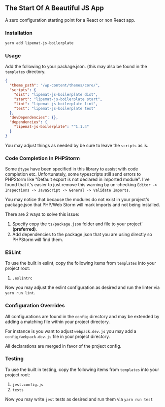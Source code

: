 ## The Start Of A Beautiful JS App

A zero configuration starting point for  a React or non React app. 

### Installation
```bash
yarn add lipemat-js-boilerplate
```

### Usage
Add the following to your package.json. (this may also be found in the `templates` directory.

```json
{
  "theme_path": "/wp-content/themes/core/",
  "scripts": {
    "dist": "lipemat-js-boilerplate dist",
    "start": "lipemat-js-boilerplate start",
    "lint": "lipemat-js-boilerplate lint",
    "test": "lipemat-js-boilerplate test"
  },
  "devDependencies": {},
  "dependencies": {
    "lipemat-js-boilerplate": "^1.1.4"
  }
}

```

You may adjust things as needed by be sure to leave the `scripts` as is.

### Code Completion In PHPStorm
Some `@type` have been specified in this library to assist with code completion etc. Unfortunately, some typescripts still send errors to PHPStorm like "Default export is not declared in imported module". I've found that it's easier to just remove this warning by un-checking `Editor -> Inspections -> JavaScript -> General -> Validate Imports`.

You may notice that because the modules do not exist in your project's package.json that PHP/Web Storm will mark imports and not being installed.

There are 2 ways to solve this issue:
1. Specify copy the `ts/package.json` folder and file to your project` **(preferred)**.
2. Add dependencies to the package.json that you are using directly so PHPStorm will find them.

### ESLint
To use the built in eslint, copy the following items from `templates` into your project root:
1. `.eslintrc`

Now you may adjust the eslint configuration as desired and run the linter via `yarn run lint`.

### Configuration Overrides
All configurations are found in the `config` directory and may be extended by adding a matching file within your project directory.

For instance is you want to adjust `webpack.dev.js` you may add a `config/webpack.dev.js` file in your project directory.

All declarations are merged in favor of the project config.

### Testing
To use the built in testing, copy the following items from `templates` into your project root:
1. `jest.config.js`
2. `tests`

Now you may write `jest` tests as desired and run them via `yarn run test` 
